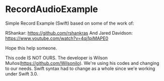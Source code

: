 # RecordAudioExample


Simple Record Example (Swift) based on some of the work of:

RShankar: https://github.com/rshankras
And Jared Davidson: https://www.youtube.com/watch?v=4qj1piMAPE0

Hope this help someone.

This code IS NOT OURS. The developer is Wilson Muños(https://github.com/Wilsonilo). We're using his codes and changing to our needs. Swift syntax had to change as a whole since we'e working under Swift 3.0.

